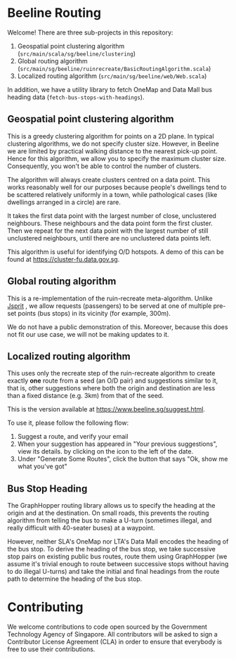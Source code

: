 Beeline Routing
===============

Welcome! There are three sub-projects in this repository:

1. Geospatial point clustering algorithm (`src/main/scala/sg/beeline/clustering`)
2. Global routing algorithm (`src/main/sg/beeline/ruinrecreate/BasicRoutingAlgorithm.scala`)
3. Localized routing algorithm (`src/main/sg/beeline/web/Web.scala`)

In addition, we have a utility library to fetch OneMap and Data Mall bus heading data (`fetch-bus-stops-with-headings`).


Geospatial point clustering algorithm
-------------------------------------

This is a greedy clustering algorithm for points on a 2D plane. In typical clustering
algorithms, we do not specify cluster size. However, in Beeline we are limited by practical
walking distance to the nearest pick-up point. Hence for this algorithm, we allow you
to specify the maximum cluster size. Consequently, you won't be able to control the number of
clusters.

The algorithm will always create clusters centred on a data point. This works reasonably
well for our purposes because people's dwellings tend to be scattered relatively uniformly
in a town, while pathological cases (like dwellings arranged in a circle) are rare.

It takes the first data point with the largest number of close, unclustered neighbours.
These neighbours and the data point form the first cluster. Then we repeat for the next data
point with the largest number of still unclustered neighbours, until there are no unclustered
data points left.

This algorithm is useful for identifying O/D hotspots. A demo of this can be found at https://cluster-fu.data.gov.sg.

Global routing algorithm
------------------------

This is a re-implementation of the ruin-recreate meta-algorithm. Unlike [Jsprit](https://jsprit.github.io/)
, we allow requests (passengers) to be served at one of multiple pre-set points
(bus stops) in its vicinity (for example, 300m).

We do not have a public demonstration of this. Moreover, because this does not fit our use case, we will not
be making updates to it.

Localized routing algorithm
---------------------------

This uses only the recreate step of the ruin-recreate algorithm to create exactly **one** route
from a seed (an O/D pair) and suggestions similar to it, that is, other suggestions
where both the origin and destination are less than a fixed distance (e.g. 3km) from
that of the seed.

This is the version available at https://www.beeline.sg/suggest.html.

To use it, please follow the following flow:
1. Suggest a route, and verify your email
2. When your suggestion has appeared in "Your previous suggestions", view its details.
   by clicking on the icon to the left of the date.
3. Under "Generate Some Routes", click the button that says "Ok, show me what you've got"

Bus Stop Heading
----------------
The GraphHopper routing library allows us to specify the heading at the origin and at the
destination. On small roads, this prevents the routing algorithm from telling the bus
to make a U-turn (sometimes illegal, and really difficult with 40-seater buses) at
a waypoint.

However, neither SLA's OneMap nor LTA's Data Mall encodes the heading of the bus stop.
To derive the heading of the bus stop, we take successive stop pairs on existing public bus
routes, route them using GraphHopper (we assume it's trivial enough to route
between successive stops without having to do illegal U-turns) and take the initial and final
headings from the route path to determine the heading of the bus stop.

Contributing
============
We welcome contributions to code open sourced by the Government Technology Agency of Singapore. All contributors will be asked to sign a Contributor License Agreement (CLA) in order to ensure that everybody is free to use their contributions.
